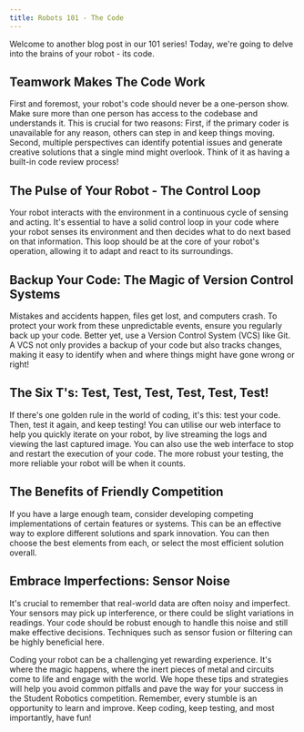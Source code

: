 ```yaml
---
title: Robots 101 - The Code
---
```


Welcome to another blog post in our 101 series! Today, we're going to delve into
the brains of your robot - its code.

## Teamwork Makes The Code Work

First and foremost, your robot's code should never be a one-person show. Make
sure more than one person has access to the codebase and understands it. This is
crucial for two reasons: First, if the primary coder is unavailable for any
reason, others can step in and keep things moving. Second, multiple perspectives
can identify potential issues and generate creative solutions that a single mind
might overlook. Think of it as having a built-in code review process!

## The Pulse of Your Robot - The Control Loop

Your robot interacts with the environment in a continuous cycle of sensing and
acting. It's essential to have a solid control loop in your code where your
robot senses its environment and then decides what to do next based on that
information. This loop should be at the core of your robot's operation, allowing
it to adapt and react to its surroundings.

## Backup Your Code: The Magic of Version Control Systems

Mistakes and accidents happen, files get lost, and computers crash. To protect
your work from these unpredictable events, ensure you regularly back up your
code. Better yet, use a Version Control System (VCS) like Git. A VCS not only
provides a backup of your code but also tracks changes, making it easy to
identify when and where things might have gone wrong or right!

## The Six T's: Test, Test, Test, Test, Test, Test!

If there's one golden rule in the world of coding, it's this: test your code.
Then, test it again, and keep testing! You can utilise our web interface to help
you quickly iterate on your robot, by live streaming the logs and viewing
the last captured image. You can also use the web interface to stop and 
restart the execution of your code. The more robust your testing, the 
more reliable your robot will be when it counts.

## The Benefits of Friendly Competition

If you have a large enough team, consider developing competing implementations
of certain features or systems. This can be an effective way to explore
different solutions and spark innovation. You can then choose the best elements
from each, or select the most efficient solution overall.

## Embrace Imperfections: Sensor Noise

It's crucial to remember that real-world data are often noisy and imperfect.
Your sensors may pick up interference, or there could be slight variations in
readings. Your code should be robust enough to handle this noise and still make
effective decisions. Techniques such as sensor fusion or filtering can be highly
beneficial here.

Coding your robot can be a challenging yet rewarding experience. It's where the
magic happens, where the inert pieces of metal and circuits come to life and
engage with the world. We hope these tips and strategies will help you avoid
common pitfalls and pave the way for your success in the Student Robotics
competition. Remember, every stumble is an opportunity to learn and improve.
Keep coding, keep testing, and most importantly, have fun!
